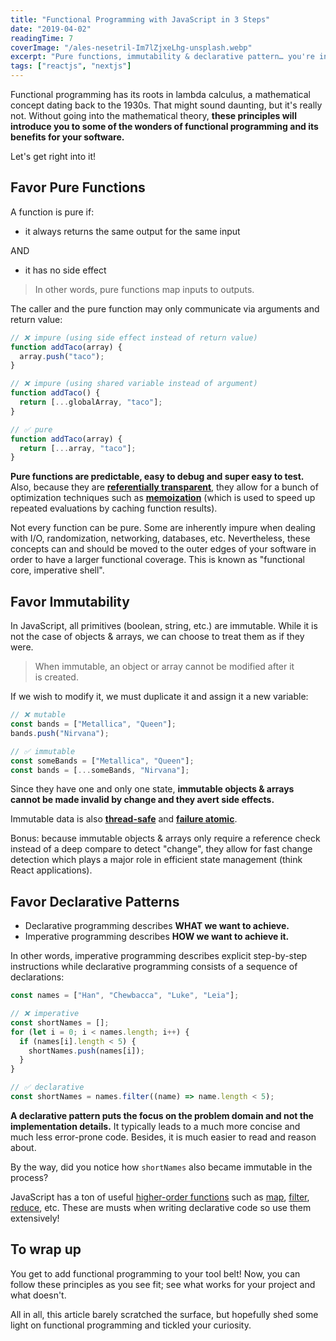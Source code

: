 ```yaml
---
title: "Functional Programming with JavaScript in 3 Steps"
date: "2019-04-02"
readingTime: 7
coverImage: "/ales-nesetril-Im7lZjxeLhg-unsplash.webp"
excerpt: "Pure functions, immutability & declarative pattern… you're in for a treat."
tags: ["reactjs", "nextjs"]
---
```


Functional programming has its roots in lambda calculus, a mathematical concept dating back to the 1930s.
That might sound daunting, but it's really not.
Without going into the mathematical theory, **these principles will introduce you to some of the wonders of functional programming and its benefits for your software.**

Let's get right into it!

## Favor Pure Functions

A function is pure if:

- it always returns the same output for the same input

AND

- it has no side effect

> In other words, pure functions map inputs to outputs.

The caller and the pure function may only communicate via arguments and return value:

```js
// ❌ impure (using side effect instead of return value)
function addTaco(array) {
  array.push("taco");
}

// ❌ impure (using shared variable instead of argument)
function addTaco() {
  return [...globalArray, "taco"];
}

// ✅ pure
function addTaco(array) {
  return [...array, "taco"];
}
```

**Pure functions are predictable, easy to debug and super easy to test.** Also, because they are **[referentially transparent](https://en.wikipedia.org/wiki/Referential_transparency)**, they allow for a bunch of optimization techniques such as **[memoization](https://en.wikipedia.org/wiki/Memoization)** (which is used to speed up repeated evaluations by caching function results).

Not every function can be pure.
Some are inherently impure when dealing with I/O, randomization, networking, databases, etc.
Nevertheless, these concepts can and should be moved to the outer edges of your software in order to have a larger functional coverage.
This is known as "functional core, imperative shell".

## Favor Immutability

In JavaScript, all primitives (boolean, string, etc.) are immutable. While it is not the case of objects & arrays, we can choose to treat them as if they were.

> When immutable, an object or array cannot be modified after it is created.

If we wish to modify it, we must duplicate it and assign it a new variable:

```js
// ❌ mutable
const bands = ["Metallica", "Queen"];
bands.push("Nirvana");

// ✅ immutable
const someBands = ["Metallica", "Queen"];
const bands = [...someBands, "Nirvana"];
```

Since they have one and only one state, **immutable objects & arrays cannot be made invalid by change and they avert side effects.**

Immutable data is also **[thread-safe](https://en.wikipedia.org/wiki/Thread_safety)** and **[failure atomic](https://stackoverflow.com/a/29843251/1620780)**.

Bonus: because immutable objects & arrays only require a reference check instead of a deep compare to detect "change", they allow for fast change detection which plays a major role in efficient state management (think React applications).

## Favor Declarative Patterns

- Declarative programming describes **WHAT we want to achieve.**
- Imperative programming describes **HOW we want to achieve it.**

In other words, imperative programming describes explicit step-by-step instructions while declarative programming consists of a sequence of declarations:

```js
const names = ["Han", "Chewbacca", "Luke", "Leia"];

// ❌ imperative
const shortNames = [];
for (let i = 0; i < names.length; i++) {
  if (names[i].length < 5) {
    shortNames.push(names[i]);
  }
}

// ✅ declarative
const shortNames = names.filter((name) => name.length < 5);
```

**A declarative pattern puts the focus on the problem domain and not the implementation details.** It typically leads to a much more concise and much less error-prone code. Besides, it is much easier to read and reason about.

By the way, did you notice how `shortNames` also became immutable in the process?

JavaScript has a ton of useful [higher-order functions](https://en.wikipedia.org/wiki/Higher-order_function) such as [map](https://developer.mozilla.org/en-US/docs/Web/JavaScript/Reference/Global_Objects/Array/map), [filter](https://developer.mozilla.org/en-US/docs/Web/JavaScript/Reference/Global_Objects/Array/filter), [reduce](https://developer.mozilla.org/en-US/docs/Web/JavaScript/Reference/Global_Objects/Array/reduce), etc.
These are musts when writing declarative code so use them extensively!

## To wrap up

You get to add functional programming to your tool belt!
Now, you can follow these principles as you see fit; see what works for your project and what doesn't.

All in all, this article barely scratched the surface, but hopefully shed some light on functional programming and tickled your curiosity.
